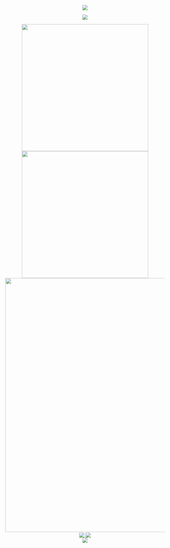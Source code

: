 <!-- https://github.com/kyechan99/capsule-render -->
<p align="center">
<img src="https://capsule-render.vercel.app/api?type=waving&color=timeGradient&height=300&&section=header&text=HI%20THERE&fontSize=90&fontAlign=50&fontAlignY=30&desc=I%20am%20ShangYi7!&descAlign=50&descSize=30&descAlignY=60&animation=twinkling" />
</p>

<!-- https://github.com/DenverCoder1/readme-typing-svg -->
<p align="center">
<img src="https://readme-typing-svg.demolab.com?font=Orbitron&size=25&pause=1000&center=true&vCenter=true&random=false&width=600&lines=Welcome+to+my+GitHub+page!;I+am+a+high+school+student!" />
</p>

<p align="center">
<img align="center" width="400" src="https://github-readme-stats.vercel.app/api?username=ShangYi7&theme=transparent&show_icons=true&hide_border=true&show=reviews&hide_title=true&hide=contribs" />
<img align="center" width="400" src="https://streak-stats.demolab.com?user=ShangYi7&theme=transparent&date_format=%5BY.%5Dn.j&hide_border=true" />
<br/>
<!-- https://github.com/Ashutosh00710/github-readme-activity-graph -->
<img width="800" src="https://github-readme-activity-graph.vercel.app/graph?username=ShangYi7&theme=github-compact&hide_border=true&area=true&custom_title=Contribution%20Graph" />
<br/>
<!-- https://github.com/anuraghazra/github-readme-stats -->
<img align="center" src="https://github-readme-stats.vercel.app/api/wakatime?username=ShangYi7&theme=transparent&hide_border=true&layout=compact&langs_count=22" />
<!-- https://github.com/anuraghazra/github-readme-stats -->
<img align="center" src="https://github-readme-stats.vercel.app/api/top-langs/?username=ShangYi7&theme=transparent&hide_border=true&layout=donut-vertical&langs_count=6" />
<br/>
<!-- https://github.com/tandpfun/skill-icons -->
<img align="center" src="https://skillicons.dev/icons?i=py,c,cpp,cs,java,html,css,js,ts,matlab,md,sqlite&theme=light" />
</p>

<!--START_SECTION:waka-->
<!--END_SECTION:waka-->

<!-- ## 🌐 Socials:

[![Discord](https://img.shields.io/badge/Discord-%237289DA.svg?logo=discord&logoColor=white)](https://discord.com/users/488001475906371586/)
[![Facebook](https://img.shields.io/badge/Facebook-%231877F2.svg?logo=Facebook&logoColor=white)](https://facebook.com/https://www.facebook.com/profile.php?id=100013554015397)
[![Instagram](https://img.shields.io/badge/Instagram-%23E4405F.svg?logo=Instagram&logoColor=white)](https://instagram.com/https://www.instagram.com/shang_yi6/)
[![Twitter](https://img.shields.io/badge/Twitter-%231DA1F2.svg?logo=Twitter&logoColor=white)](https://twitter.com/https://twitter.com/ShangYi54188)
[![Taiwan](https://img.shields.io/badge/Taiwan-Taiwan?labelColor=%23CC0000&color=%23CC0000)](https://www.taiwan.gov.tw)

# 💻 Tech Stack:

![C](https://img.shields.io/badge/c-%2300599C.svg?style=for-the-badge&logo=c&logoColor=white)
![C++](https://img.shields.io/badge/c++-%2300599C.svg?style=for-the-badge&logo=c%2B%2B&logoColor=white)
![C#](https://img.shields.io/badge/c%23-%23239120.svg?style=for-the-badge&logo=c-sharp&logoColor=white)
![Python](https://img.shields.io/badge/python-3670A0?style=for-the-badge&logo=python&logoColor=ffdd54)
![JavaScript](https://img.shields.io/badge/javascript-%23323330.svg?style=for-the-badge&logo=javascript&logoColor=%23F7DF1E)
![HTML5](https://img.shields.io/badge/html5-%23E34F26.svg?style=for-the-badge&logo=html5&logoColor=white)
![CSS3](https://img.shields.io/badge/css3-%231572B6.svg?style=for-the-badge&logo=css3&logoColor=white)
![Fivem](https://img.shields.io/badge/Fivem-Fivem?style=for-the-badge&logo=Fivem&labelColor=%23FF8000&color=%23FF8000)
![Discord bot](https://img.shields.io/badge/Discord%20Bot-Discord%20Bot?style=for-the-badge&logo=Discord&logoColor=white&labelColor=%230080FF&color=%230080FF)
![Shell Script](https://img.shields.io/badge/shell_script-%23121011.svg?style=for-the-badge&logo=gnu-bash&logoColor=white)

# 📊 GitHub Stats:

![](https://github-readme-stats.vercel.app/api?username=ShangYi7&show_icons=true&theme=vue-dark)<br/>
![](https://github-readme-streak-stats.herokuapp.com/?user=ShangYi7&theme=vue-dark&hide_border=false)<br/>
![](https://github-readme-stats.vercel.app/api/top-langs/?username=ShangYi7&theme=vue-dark&hide_border=false&include_all_commits=true&count_private=true&layout=compact)

### ✍️ Random Dev Quote

![](https://quotes-github-readme.vercel.app/api?type=horizontal&theme=dark&quote=Good+people+havea+safe+life&author=ShangYi)

---

[![](https://visitcount.itsvg.in/api?id=ShangYi7&label=Profile%20Views&color=1&icon=1&pretty=true)](https://visitcount.itsvg.in) -->

<!--produce ShangYi7--!>
